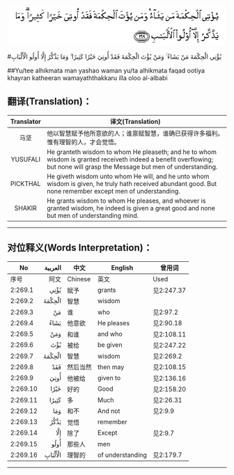 ![002:269](images/002_269.gif)

#يُؤْتِي الْحِكْمَةَ مَنْ يَشَاءُ ۚ وَمَنْ يُؤْتَ الْحِكْمَةَ فَقَدْ أُوتِيَ خَيْرًا كَثِيرًا ۗ وَمَا يَذَّكَّرُ إِلَّا أُولُو الْأَلْبَابِ 

##Yu/tee alhikmata man yashao waman yu/ta alhikmata faqad ootiya khayran katheeran wamayaththakkaru illa oloo al-albabi 

## 翻译(Translation)：

| Translator | 译文(Translation)                                            |
| :--------: | ------------------------------------------------------------ |
|    马坚    | 他以智慧赋予他所意欲的人；谁禀赋智慧，谁确已获得许多福利。惟有理智的人，才会觉悟。 |
|  YUSUFALI  | He granteth wisdom to whom He pleaseth; and he to whom wisdom is granted receiveth indeed a benefit overflowing; but none will grasp the Message but men of understanding. |
|  PICKTHAL  | He giveth wisdom unto whom He will, and he unto whom wisdom is given, he truly hath received abundant good. But none remember except men of understanding. |
|   SHAKIR   | He grants wisdom to whom He pleases, and whoever is granted wisdom, he indeed is given a great good and none but men of understanding mind. |

---

## 对位释义(Words Interpretation)：

| No   | العربية | 中文    | English | 曾用词 |
| ---- | ------: | ------- | ------- | ------ |
| 序号 |    阿文 | Chinese | 英文    | Used   |
| 2:269.1  | يُؤْتِي    | 赋予     | grants           | 见2:247.37 |
| 2:269.2  | الْحِكْمَةَ  | 智慧     | wisdom           |            |
| 2:269.3  | مَنْ      | 谁       | who              | 见2:97.2   |
| 2:269.4  | يَشَاءُ    | 他意欲   | He pleases       | 见2:90.18  |
| 2:269.5  | وَمَنْ     | 和谁     | and who          | 见2:108.11 |
| 2:269.6  | يُؤْتَ     | 被给     | be given         | 见2:247.22 |
| 2:269.7  | الْحِكْمَةَ  | 智慧     | wisdom           | 见2:269.2  |
| 2:269.8  | فَقَدْ     | 然后当然 | then may         | 见2:108.15 |
| 2:269.9  | أُوتِيَ    | 他被给   | given to         | 见2:136.16 |
| 2:269.10 | خَيْرًا    | 好的     | Good             | 见2:158.20 |
| 2:269.11 | كَثِيرًا   | 多       | Much             | 见2:26.31  |
| 2:269.12 | وَمَا     | 和不     | And not          | 见2:9.9    |
| 2:269.13 | يَذَّكَّرُ    | 觉悟     | remember         |            |
| 2:269.14 | إِلَّا     | 除了     | Except           | 见2:9.7    |
| 2:269.15 | أُولُو    | 那些人   | men              |            |
| 2:269.16 | الْأَلْبَابِ | 理智的   | of understanding | 见2:179.7  |

---

